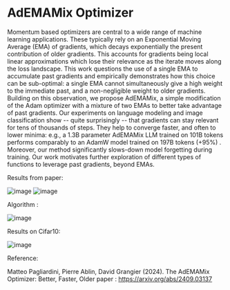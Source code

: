 # AdEMAMix Optimizer

Momentum based optimizers are central to a wide range of machine learning applications. These typically rely on an Exponential Moving Average (EMA) of gradients, which decays exponentially the present contribution of older gradients. This accounts for gradients being local linear approximations which lose their relevance as the iterate moves along the loss landscape. This work questions the use of a single EMA to accumulate past gradients and empirically demonstrates how this choice can be sub-optimal: a single EMA cannot simultaneously give a high weight to the immediate past, and a non-negligible weight to older gradients. Building on this observation, we propose AdEMAMix, a simple modification of the Adam optimizer with a mixture of two EMAs to better take advantage of past gradients. Our experiments on language modeling and image classification show -- quite surprisingly -- that gradients can stay relevant for tens of thousands of steps. They help to converge faster, and often to lower minima: e.g., a 1.3B parameter AdEMAMix LLM trained on 101B tokens performs comparably to an AdamW model trained on 197B tokens (+95%) . Moreover, our method significantly slows-down model forgetting during training. Our work motivates further exploration of different types of functions to leverage past gradients, beyond EMAs.

Results from paper:

![image](https://github.com/user-attachments/assets/1a7db615-31bc-4967-b34d-218f7f7f272a)
![image](https://github.com/user-attachments/assets/c9f3bf95-7fc8-4a5a-81c3-6f3126aa49ce)

Algorithm :

![image](https://github.com/user-attachments/assets/765e29ee-c330-496f-8130-30c37b7ed6cc)

Results on Cifar10:

![image](https://github.com/user-attachments/assets/57003e31-f800-462c-af03-59032480d36c)

Reference:

Matteo Pagliardini, Pierre Ablin, David Grangier (2024). The AdEMAMix Optimizer: Better, Faster, Older
paper : https://arxiv.org/abs/2409.03137
